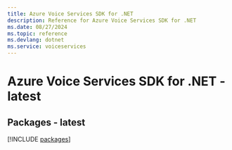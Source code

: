 ```yaml
---
title: Azure Voice Services SDK for .NET
description: Reference for Azure Voice Services SDK for .NET
ms.date: 08/27/2024
ms.topic: reference
ms.devlang: dotnet
ms.service: voiceservices
---
```

# Azure Voice Services SDK for .NET - latest
## Packages - latest
[!INCLUDE [packages](voice-services-index.md)]